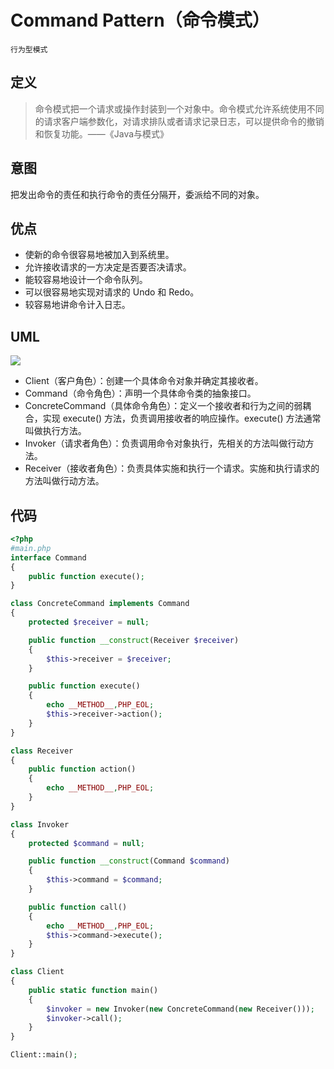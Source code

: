 # Command Pattern（命令模式）

`行为型模式`

## 定义

> 命令模式把一个请求或操作封装到一个对象中。命令模式允许系统使用不同的请求客户端参数化，对请求排队或者请求记录日志，可以提供命令的撤销和恢复功能。——《Java与模式》

## 意图

把发出命令的责任和执行命令的责任分隔开，委派给不同的对象。

## 优点

- 使新的命令很容易地被加入到系统里。
- 允许接收请求的一方决定是否要否决请求。
- 能较容易地设计一个命令队列。
- 可以很容易地实现对请求的 Undo 和 Redo。
- 较容易地讲命令计入日志。

## UML

<img src="https://yuml.me/diagram/nofunky/class/[Client%7C%7C],[Invoker%7C%7C+action():void],[ConcreteCommand%7C%7C+execute():void],[Receiver%7C%7C+action():void],[Client]-.-%3E[Invoker],[Invoker]%3C%3E-%3E[%3C%3CCommand%3E%3E],[Client]-.-%3E[Receiver],[%3C%3CCommand%3E%3E]%5E-.-[ConcreteCommand],[ConcreteCommand]-receiver%20%3E[Receiver]">

- Client（客户角色）：创建一个具体命令对象并确定其接收者。
- Command（命令角色）：声明一个具体命令类的抽象接口。
- ConcreteCommand（具体命令角色）：定义一个接收者和行为之间的弱耦合，实现 execute() 方法，负责调用接收者的响应操作。execute() 方法通常叫做执行方法。
- Invoker（请求者角色）：负责调用命令对象执行，先相关的方法叫做行动方法。
- Receiver（接收者角色）：负责具体实施和执行一个请求。实施和执行请求的方法叫做行动方法。


## 代码

```php
<?php
#main.php
interface Command
{
    public function execute();
}

class ConcreteCommand implements Command
{
    protected $receiver = null;

    public function __construct(Receiver $receiver)
    {
        $this->receiver = $receiver;
    }

    public function execute()
    {
        echo __METHOD__,PHP_EOL;
        $this->receiver->action();
    }
}

class Receiver
{
    public function action()
    {
        echo __METHOD__,PHP_EOL;
    }
}

class Invoker
{
    protected $command = null;

    public function __construct(Command $command)
    {
        $this->command = $command;
    }

    public function call()
    {
        echo __METHOD__,PHP_EOL;
        $this->command->execute();
    }
}

class Client
{
    public static function main()
    {
        $invoker = new Invoker(new ConcreteCommand(new Receiver()));
        $invoker->call();
    }
}

Client::main();
```
